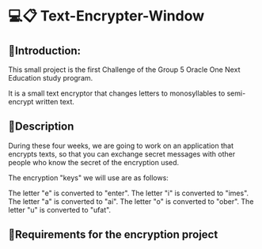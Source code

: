 # 💻📋 Text-Encrypter-Window
## 💬Introduction:
This small project is the first Challenge of the Group 5 Oracle One Next Education study program.

It is a small text encryptor that changes letters to monosyllables to semi-encrypt written text.
## 📑Description
During these four weeks, we are going to work on an application that encrypts texts, so that you can exchange secret messages with other people who know the secret of the encryption used.

The encryption "keys" we will use are as follows:

The letter "e" is converted to "enter".
The letter "i" is converted to "imes".
The letter "a" is converted to "ai".
The letter "o" is converted to "ober".
The letter "u" is converted to "ufat".
## 📝Requirements for the encryption project
